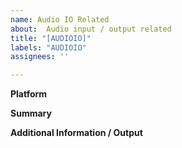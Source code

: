 ```yaml
---
name: Audio IO Related
about:  Audio input / output related
title: "[AUDIOIO]"
labels: "AUDIOIO"
assignees: ''

---
```


**Platform**

**Summary**

**Additional Information / Output**